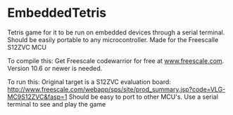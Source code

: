 # EmbeddedTetris
Tetris game for it to be run on embedded devices through a serial terminal. Should be easily portable to any microcontroller. Made for the Freescalle S12ZVC MCU

To compile this:
Get Freescale codewarrior for free at www.freescale.com. Version 10.6 or newer is needed.

To run this:
Original target is a S12ZVC evaluation board: http://www.freescale.com/webapp/sps/site/prod_summary.jsp?code=VLG-MC9S12ZVC&fasp=1
Should be easy to port to other MCU's.
Use a serial terminal to see and play the game

